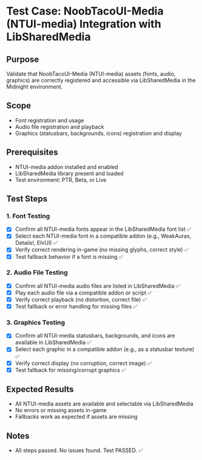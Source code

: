 # Test Case: NoobTacoUI-Media (NTUI-media) Integration with LibSharedMedia

## Purpose
Validate that NoobTacoUI-Media (NTUI-media) assets (fonts, audio, graphics) are correctly registered and accessible via LibSharedMedia in the Midnight environment.

## Scope
- Font registration and usage
- Audio file registration and playback
- Graphics (statusbars, backgrounds, icons) registration and display

## Prerequisites
- NTUI-media addon installed and enabled
- LibSharedMedia library present and loaded
- Test environment: PTR, Beta, or Live

## Test Steps

### 1. Font Testing
- [x] Confirm all NTUI-media fonts appear in the LibSharedMedia font list ✅
- [x] Select each NTUI-media font in a compatible addon (e.g., WeakAuras, Details!, ElvUI) ✅
- [x] Verify correct rendering in-game (no missing glyphs, correct style) ✅
- [x] Test fallback behavior if a font is missing ✅

### 2. Audio File Testing
- [x] Confirm all NTUI-media audio files are listed in LibSharedMedia ✅
- [x] Play each audio file via a compatible addon or script ✅
- [x] Verify correct playback (no distortion, correct file) ✅
- [x] Test fallback or error handling for missing files ✅

### 3. Graphics Testing
- [x] Confirm all NTUI-media statusbars, backgrounds, and icons are available in LibSharedMedia ✅
- [x] Select each graphic in a compatible addon (e.g., as a statusbar texture) ✅
- [x] Verify correct display (no corruption, correct image) ✅
- [x] Test fallback for missing/corrupt graphics ✅

## Expected Results
- All NTUI-media assets are available and selectable via LibSharedMedia
- No errors or missing assets in-game
- Fallbacks work as expected if assets are missing

## Notes
- All steps passed. No issues found. Test PASSED. ✅
